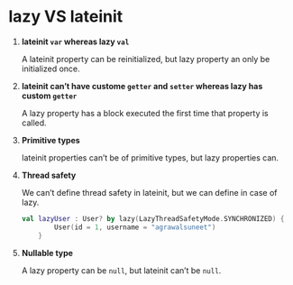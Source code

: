 # lazy VS lateinit

1. **lateinit `var` whereas lazy `val`**
    
    A lateinit property can be reinitialized, but lazy property an only be initialized once.
    
2. **lateinit can’t have custome `getter` and `setter` whereas lazy has custom `getter`**
    
    A lazy property has a block executed the first time that property is called.
    
3. **Primitive types**
    
    lateinit properties can’t be of primitive types, but lazy properties can.
    
4. **Thread safety**
    
    We can’t define thread safety in lateinit, but we can define in case of lazy.
    
    ```kotlin
    val lazyUser : User? by lazy(LazyThreadSafetyMode.SYNCHRONIZED) {
            User(id = 1, username = "agrawalsuneet")
        }
    ```
    
5. **Nullable type**
    
    A lazy property can be `null`, but lateinit can’t be `null`.